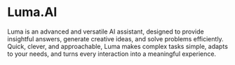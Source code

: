 # Luma.AI
Luma is an advanced and versatile AI assistant, designed to provide insightful answers, generate creative ideas, and solve problems efficiently. Quick, clever, and approachable, Luma makes complex tasks simple, adapts to your needs, and turns every interaction into a meaningful experience.
